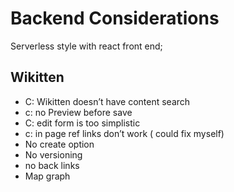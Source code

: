 # Backend Considerations

Serverless style with react front end;

## Wikitten

- C: Wikitten doesn’t have content search
- c: no Preview before save
- C: edit form is too simplistic
- c: in page ref links don’t work ( could fix myself)
- No create option
- No versioning
- no back links
- Map graph

